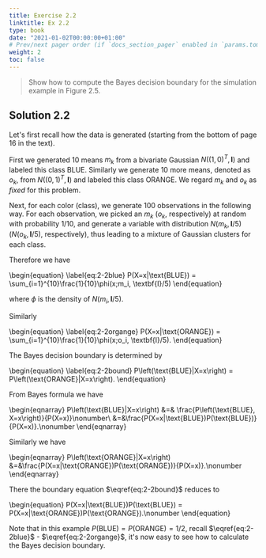 ```yaml
---
title: Exercise 2.2
linktitle: Ex 2.2
type: book
date: "2021-01-02T00:00:00+01:00"
# Prev/next pager order (if `docs_section_pager` enabled in `params.toml`)
weight: 2
toc: false
---
```


> Show how to compute the Bayes decision boundary for the simulation example in Figure 2.5.

## Solution 2.2

Let's first recall how the data is generated (starting from the bottom of page 16 in the text). 

First we generated 10 means $m_k$ from a bivariate Gaussian $N((1,0)^T, \textbf{I})$ and labeled this class BLUE. 
Similarly we generate 10 more means, denoted as $o_k$, from $N((0,1)^T, \textbf{I})$ and labeled this class ORANGE. 
We regard $m_k$ and $o_k$ as *fixed* for this problem.

Next, for each color (class), we generate 100 observations in the following way. For each observation, we picked an $m_k$ ($o_k$, respectively) at random with probability $1/10$, and generate a variable with distribution $N(m_k, \textbf{I}/5)$ ($N(o_k, \textbf{I}/5)$, respectively), thus leading to a mixture of Gaussian clusters for each class.

Therefore we have

\begin{equation}
\label{eq:2-2blue}
P(X=x|\text{BLUE}) = \sum_{i=1}^{10}\frac{1}{10}\phi(x;m_i, \textbf{I}/5)
\end{equation}

where $\phi$ is the density of $N(m_i, \textbf{I}/5)$.

Similarly

\begin{equation}
\label{eq:2-2organge}
    P(X=x|\text{ORANGE}) = \sum_{i=1}^{10}\frac{1}{10}\phi(x;o_i, \textbf{I}/5).
\end{equation}

The Bayes decision boundary is determined by

\begin{equation}
\label{eq:2-2bound}
    P\left(\text{BLUE}|X=x\right) = P\left(\text{ORANGE}|X=x\right).
\end{equation}

From Bayes formula we have

\begin{eqnarray}
    P\left(\text{BLUE}|X=x\right) &=& \frac{P\left(\text{BLUE}, X=x\right)}{P(X=x)}\nonumber\\
    &=&\frac{P(X=x|\text{BLUE})P(\text{BLUE})}{P(X=x)}.\nonumber
\end{eqnarray}

Similarly we have

\begin{eqnarray}
    P\left(\text{ORANGE}|X=x\right)
    &=&\frac{P(X=x|\text{ORANGE})P(\text{ORANGE})}{P(X=x)}.\nonumber
\end{eqnarray}

There the boundary equation $\eqref{eq:2-2bound}$ reduces to

\begin{equation}
    P(X=x|\text{BLUE})P(\text{BLUE}) = P(X=x|\text{ORANGE})P(\text{ORANGE}).\nonumber 
\end{equation}

Note that in this example $P(\text{BLUE}) = P(\text{ORANGE}) = 1/2$,
recall $\eqref{eq:2-2blue}$ - $\eqref{eq:2-2organge}$, it's now easy to see how to calculate the Bayes decision boundary.